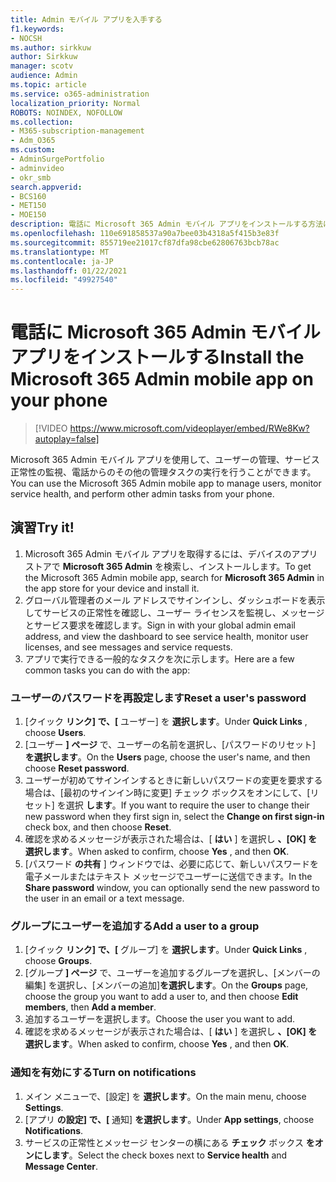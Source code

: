 ```yaml
---
title: Admin モバイル アプリを入手する
f1.keywords:
- NOCSH
ms.author: sirkkuw
author: Sirkkuw
manager: scotv
audience: Admin
ms.topic: article
ms.service: o365-administration
localization_priority: Normal
ROBOTS: NOINDEX, NOFOLLOW
ms.collection:
- M365-subscription-management
- Adm_O365
ms.custom:
- AdminSurgePortfolio
- adminvideo
- okr_smb
search.appverid:
- BCS160
- MET150
- MOE150
description: 電話に Microsoft 365 Admin モバイル アプリをインストールする方法について説明します。
ms.openlocfilehash: 110e691858537a90a7bee03b4318a5f415b3e83f
ms.sourcegitcommit: 855719ee21017cf87dfa98cbe62806763bcb78ac
ms.translationtype: MT
ms.contentlocale: ja-JP
ms.lasthandoff: 01/22/2021
ms.locfileid: "49927540"
---
```

# <a name="install-the-microsoft-365-admin-mobile-app-on-your-phone"></a><span data-ttu-id="60da1-103">電話に Microsoft 365 Admin モバイル アプリをインストールする</span><span class="sxs-lookup"><span data-stu-id="60da1-103">Install the Microsoft 365 Admin mobile app on your phone</span></span>

> [!VIDEO https://www.microsoft.com/videoplayer/embed/RWe8Kw?autoplay=false]

<span data-ttu-id="60da1-104">Microsoft 365 Admin モバイル アプリを使用して、ユーザーの管理、サービス正常性の監視、電話からのその他の管理タスクの実行を行うことができます。</span><span class="sxs-lookup"><span data-stu-id="60da1-104">You can use the Microsoft 365 Admin mobile app to manage users, monitor service health, and perform other admin tasks from your phone.</span></span>

## <a name="try-it"></a><span data-ttu-id="60da1-105">演習</span><span class="sxs-lookup"><span data-stu-id="60da1-105">Try it!</span></span>

1. <span data-ttu-id="60da1-106">Microsoft 365 Admin モバイル アプリを取得するには、デバイスのアプリ ストアで  **Microsoft 365 Admin**  を検索し、インストールします。</span><span class="sxs-lookup"><span data-stu-id="60da1-106">To get the Microsoft 365 Admin mobile app, search for  **Microsoft 365 Admin**  in the app store for your device and install it.</span></span>
2. <span data-ttu-id="60da1-107">グローバル管理者のメール アドレスでサインインし、ダッシュボードを表示してサービスの正常性を確認し、ユーザー ライセンスを監視し、メッセージとサービス要求を確認します。</span><span class="sxs-lookup"><span data-stu-id="60da1-107">Sign in with your global admin email address, and view the dashboard to see service health, monitor user licenses, and see messages and service requests.</span></span>
3. <span data-ttu-id="60da1-108">アプリで実行できる一般的なタスクを次に示します。</span><span class="sxs-lookup"><span data-stu-id="60da1-108">Here are a few common tasks you can do with the app:</span></span>

### <a name="reset-a-users-password"></a><span data-ttu-id="60da1-109">ユーザーのパスワードを再設定します</span><span class="sxs-lookup"><span data-stu-id="60da1-109">Reset a user's password</span></span>

1. <span data-ttu-id="60da1-110">[クイック  **リンク] で、[** ユーザー] を  **選択します**。</span><span class="sxs-lookup"><span data-stu-id="60da1-110">Under  **Quick Links** , choose  **Users**.</span></span>
2. <span data-ttu-id="60da1-111">[ユーザー  **] ページ**  で、ユーザーの名前を選択し、[パスワードのリセット]  **を選択します**。</span><span class="sxs-lookup"><span data-stu-id="60da1-111">On the  **Users**  page, choose the user's name, and then choose  **Reset password**.</span></span>
3. <span data-ttu-id="60da1-112">ユーザーが初めてサインインするときに新しいパスワードの変更を要求する場合は、[最初のサインイン時に変更] チェック ボックスをオンにして、[リセット] を選択 **します**。</span><span class="sxs-lookup"><span data-stu-id="60da1-112">If you want to require the user to change their new password when they first sign in, select the  **Change on first sign-in**  check box, and then choose  **Reset**.</span></span>
4. <span data-ttu-id="60da1-113">確認を求めるメッセージが表示された場合は、[  **はい** ] を選択し  **、[OK] を選択します**。</span><span class="sxs-lookup"><span data-stu-id="60da1-113">When asked to confirm, choose  **Yes** , and then  **OK**.</span></span>
5. <span data-ttu-id="60da1-114">[パスワード  **の共有**  ] ウィンドウでは、必要に応じて、新しいパスワードを電子メールまたはテキスト メッセージでユーザーに送信できます。</span><span class="sxs-lookup"><span data-stu-id="60da1-114">In the  **Share password**  window, you can optionally send the new password to the user in an email or a text message.</span></span>

### <a name="add-a-user-to-a-group"></a><span data-ttu-id="60da1-115">グループにユーザーを追加する</span><span class="sxs-lookup"><span data-stu-id="60da1-115">Add a user to a group</span></span>

1. <span data-ttu-id="60da1-116">[クイック  **リンク] で、[** グループ] を  **選択します**。</span><span class="sxs-lookup"><span data-stu-id="60da1-116">Under  **Quick Links** , choose  **Groups**.</span></span>
2. <span data-ttu-id="60da1-117">[グループ **] ページ** で、ユーザーを追加するグループを選択し、[メンバーの編集] を選択し、[メンバーの追加]**を選択します**。</span><span class="sxs-lookup"><span data-stu-id="60da1-117">On the  **Groups**  page, choose the group you want to add a user to, and then choose  **Edit members**, then  **Add a member**.</span></span>
3. <span data-ttu-id="60da1-118">追加するユーザーを選択します。</span><span class="sxs-lookup"><span data-stu-id="60da1-118">Choose the user you want to add.</span></span>
4. <span data-ttu-id="60da1-119">確認を求めるメッセージが表示された場合は、[  **はい** ] を選択し  **、[OK] を選択します**。</span><span class="sxs-lookup"><span data-stu-id="60da1-119">When asked to confirm, choose  **Yes** , and then  **OK**.</span></span>

### <a name="turn-on-notifications"></a><span data-ttu-id="60da1-120">通知を有効にする</span><span class="sxs-lookup"><span data-stu-id="60da1-120">Turn on notifications</span></span>

1. <span data-ttu-id="60da1-121">メイン メニューで、[設定] を  **選択します**。</span><span class="sxs-lookup"><span data-stu-id="60da1-121">On the main menu, choose  **Settings**.</span></span>
2. <span data-ttu-id="60da1-122">[アプリ  **の設定] で、[** 通知]  **を選択します**。</span><span class="sxs-lookup"><span data-stu-id="60da1-122">Under  **App settings**, choose  **Notifications**.</span></span>
3. <span data-ttu-id="60da1-123">サービスの正常性とメッセージ センターの横にある  **チェック**  ボックス  **をオンにします**。</span><span class="sxs-lookup"><span data-stu-id="60da1-123">Select the check boxes next to  **Service health**  and  **Message Center**.</span></span>